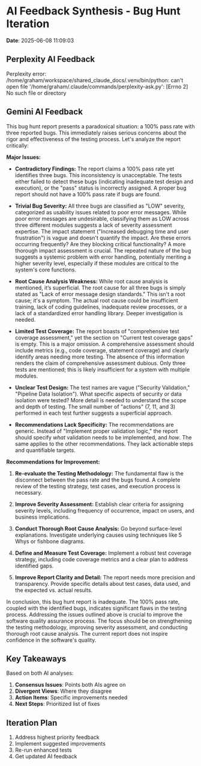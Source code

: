 # AI Feedback Synthesis - Bug Hunt Iteration

**Date**: 2025-06-08 11:09:03

## Perplexity AI Feedback

Perplexity error: /home/graham/workspace/shared_claude_docs/.venv/bin/python: can't open file '/home/graham/.claude/commands/perplexity-ask.py': [Errno 2] No such file or directory


## Gemini AI Feedback

This bug hunt report presents a paradoxical situation: a 100% pass rate with three reported bugs.  This immediately raises serious concerns about the rigor and effectiveness of the testing process.  Let's analyze the report critically:

**Major Issues:**

* **Contradictory Findings:** The report claims a 100% pass rate yet identifies three bugs.  This inconsistency is unacceptable.  The tests either failed to detect these bugs (indicating inadequate test design and execution), or the "pass" status is incorrectly assigned.  A proper bug report should not have a 100% pass rate if bugs are found.

* **Trivial Bug Severity:** All three bugs are classified as "LOW" severity, categorized as usability issues related to poor error messages. While poor error messages are undesirable, classifying them as LOW across three different modules suggests a lack of severity assessment expertise.  The impact statement ("Increased debugging time and user frustration") is vague and doesn't quantify the impact.  Are these errors occurring frequently? Are they blocking critical functionality?  A more thorough impact assessment is crucial.  The repeated nature of the bug suggests a systemic problem with error handling, potentially meriting a higher severity level, especially if these modules are critical to the system's core functions.

* **Root Cause Analysis Weakness:** While root cause analysis is mentioned, it’s superficial. The root cause for all three bugs is simply stated as "Lack of error message design standards." This isn't a root cause; it's a symptom. The actual root cause could be insufficient training, lack of coding guidelines, inadequate review processes, or a lack of a standardized error handling library.  Deeper investigation is needed.

* **Limited Test Coverage:** The report boasts of "comprehensive test coverage assessment," yet the section on "Current test coverage gaps" is empty. This is a major omission.  A comprehensive assessment should include metrics (e.g., code coverage, statement coverage) and clearly identify areas needing more testing.  The absence of this information renders the claim of comprehensive assessment dubious.  Only three tests are mentioned; this is likely insufficient for a system with multiple modules.

* **Unclear Test Design:**  The test names are vague ("Security Validation," "Pipeline Data Isolation"). What specific aspects of security or data isolation were tested?  More detail is needed to understand the scope and depth of testing.  The small number of "actions" (7, 11, and 3) performed in each test further suggests a superficial approach.

* **Recommendations Lack Specificity:** The recommendations are generic.  Instead of "Implement proper validation logic," the report should specify *what* validation needs to be implemented, and *how*.  The same applies to the other recommendations.  They lack actionable steps and quantifiable targets.


**Recommendations for Improvement:**

1. **Re-evaluate the Testing Methodology:**  The fundamental flaw is the disconnect between the pass rate and the bugs found.  A complete review of the testing strategy, test cases, and execution process is necessary.

2. **Improve Severity Assessment:** Establish clear criteria for assigning severity levels, including frequency of occurrence, impact on users, and business implications.

3. **Conduct Thorough Root Cause Analysis:** Go beyond surface-level explanations. Investigate underlying causes using techniques like 5 Whys or fishbone diagrams.

4. **Define and Measure Test Coverage:**  Implement a robust test coverage strategy, including code coverage metrics and a clear plan to address identified gaps.

5. **Improve Report Clarity and Detail:** The report needs more precision and transparency.  Provide specific details about test cases, data used, and the expected vs. actual results.


In conclusion, this bug hunt report is inadequate.  The 100% pass rate, coupled with the identified bugs, indicates significant flaws in the testing process.  Addressing the issues outlined above is crucial to improve the software quality assurance process.  The focus should be on strengthening the testing methodology, improving severity assessment, and conducting thorough root cause analysis.  The current report does not inspire confidence in the software's quality.


## Key Takeaways

Based on both AI analyses:
1. **Consensus Issues**: Points both AIs agree on
2. **Divergent Views**: Where they disagree
3. **Action Items**: Specific improvements needed
4. **Next Steps**: Prioritized list of fixes

## Iteration Plan

1. Address highest priority feedback
2. Implement suggested improvements
3. Re-run enhanced tests
4. Get updated AI feedback
